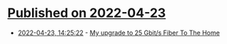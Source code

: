 # [Published on 2022-04-23](index.md)

* [2022-04-23, 14:25:22](https://news.ycombinator.com/item?id=31134534) - [My upgrade to 25 Gbit/s Fiber To The Home](https://michael.stapelberg.ch/posts/2022-04-23-fiber7-25gbit-upgrade/)
